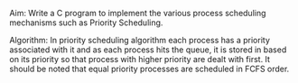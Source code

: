 Aim: Write a C program to implement the various process scheduling mechanisms such as Priority Scheduling.

Algorithm:
In priority scheduling algorithm each process has a priority associated with it and as each process hits the queue, 
it is stored in based on its priority so that process with higher priority are dealt with first.
It should be noted that equal priority processes are scheduled in FCFS order.
